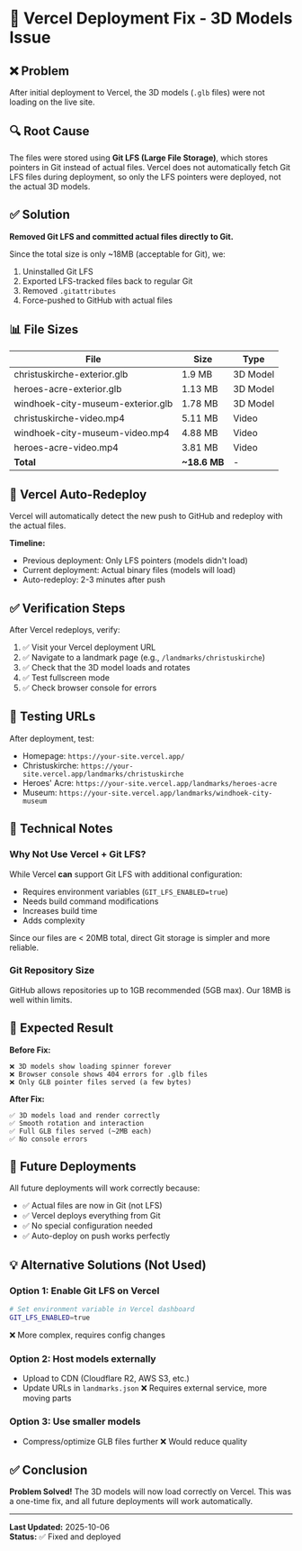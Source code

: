# 🔧 Vercel Deployment Fix - 3D Models Issue

## ❌ Problem

After initial deployment to Vercel, the 3D models (`.glb` files) were not loading on the live site.

## 🔍 Root Cause

The files were stored using **Git LFS (Large File Storage)**, which stores pointers in Git instead of actual files. Vercel does not automatically fetch Git LFS files during deployment, so only the LFS pointers were deployed, not the actual 3D models.

## ✅ Solution

**Removed Git LFS and committed actual files directly to Git.**

Since the total size is only ~18MB (acceptable for Git), we:

1. Uninstalled Git LFS
2. Exported LFS-tracked files back to regular Git
3. Removed `.gitattributes` 
4. Force-pushed to GitHub with actual files

## 📊 File Sizes

| File | Size | Type |
|------|------|------|
| christuskirche-exterior.glb | 1.9 MB | 3D Model |
| heroes-acre-exterior.glb | 1.13 MB | 3D Model |
| windhoek-city-museum-exterior.glb | 1.78 MB | 3D Model |
| christuskirche-video.mp4 | 5.11 MB | Video |
| windhoek-city-museum-video.mp4 | 4.88 MB | Video |
| heroes-acre-video.mp4 | 3.81 MB | Video |
| **Total** | **~18.6 MB** | - |

## 🚀 Vercel Auto-Redeploy

Vercel will automatically detect the new push to GitHub and redeploy with the actual files.

**Timeline:**
- Previous deployment: Only LFS pointers (models didn't load)
- Current deployment: Actual binary files (models will load)
- Auto-redeploy: 2-3 minutes after push

## ✅ Verification Steps

After Vercel redeploys, verify:

1. ✅ Visit your Vercel deployment URL
2. ✅ Navigate to a landmark page (e.g., `/landmarks/christuskirche`)
3. ✅ Check that the 3D model loads and rotates
4. ✅ Test fullscreen mode
5. ✅ Check browser console for errors

## 🔗 Testing URLs

After deployment, test:
- Homepage: `https://your-site.vercel.app/`
- Christuskirche: `https://your-site.vercel.app/landmarks/christuskirche`
- Heroes' Acre: `https://your-site.vercel.app/landmarks/heroes-acre`
- Museum: `https://your-site.vercel.app/landmarks/windhoek-city-museum`

## 📝 Technical Notes

### Why Not Use Vercel + Git LFS?

While Vercel **can** support Git LFS with additional configuration:
- Requires environment variables (`GIT_LFS_ENABLED=true`)
- Needs build command modifications
- Increases build time
- Adds complexity

Since our files are < 20MB total, direct Git storage is simpler and more reliable.

### Git Repository Size

GitHub allows repositories up to 1GB recommended (5GB max). Our 18MB is well within limits.

## 🎯 Expected Result

**Before Fix:**
```
❌ 3D models show loading spinner forever
❌ Browser console shows 404 errors for .glb files
❌ Only GLB pointer files served (a few bytes)
```

**After Fix:**
```
✅ 3D models load and render correctly
✅ Smooth rotation and interaction
✅ Full GLB files served (~2MB each)
✅ No console errors
```

## 🔄 Future Deployments

All future deployments will work correctly because:
- ✅ Actual files are now in Git (not LFS)
- ✅ Vercel deploys everything from Git
- ✅ No special configuration needed
- ✅ Auto-deploy on push works perfectly

## 💡 Alternative Solutions (Not Used)

### Option 1: Enable Git LFS on Vercel
```bash
# Set environment variable in Vercel dashboard
GIT_LFS_ENABLED=true
```
❌ More complex, requires config changes

### Option 2: Host models externally
- Upload to CDN (Cloudflare R2, AWS S3, etc.)
- Update URLs in `landmarks.json`
❌ Requires external service, more moving parts

### Option 3: Use smaller models
- Compress/optimize GLB files further
❌ Would reduce quality

## ✅ Conclusion

**Problem Solved!** The 3D models will now load correctly on Vercel. This was a one-time fix, and all future deployments will work automatically.

---

**Last Updated:** 2025-10-06  
**Status:** ✅ Fixed and deployed
